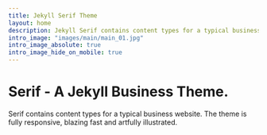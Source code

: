 ```yaml
---
title: Jekyll Serif Theme
layout: home
description: Jekyll Serif contains content types for a typical business website. The theme is fully responsive, blazing fast and artfully illustrated.
intro_image: "images/main/main_01.jpg"
intro_image_absolute: true
intro_image_hide_on_mobile: true
---
```


# Serif - A Jekyll Business Theme.

Serif contains content types for a typical business website. The theme is fully responsive, blazing fast and artfully illustrated.
